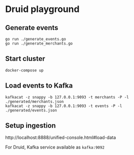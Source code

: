 # Druid playground

## Generate events
```
go run ./generate_events.go
go run ./generate_merchants.go
```

## Start cluster
```
docker-compose up
```

## Load events to Kafka
```
kafkacat -z snappy -b 127.0.0.1:9093 -t merchants -P -l ./generated/merchants.json
kafkacat -z snappy -b 127.0.0.1:9093 -t events -P -l ./generated/events.json
```

## Setup ingestion

http://localhost:8888/unified-console.html#load-data

For Druid, Kafka service available as `kafka:9092`
